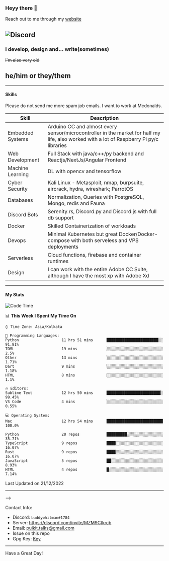 ### Heyy there 👋

Reach out to me through my [website](https://buddywhitman.vercel.app)

![Discord](https://img.shields.io/discord/491175207122370581?color=black&label=Discord&logo=discord) 
 ----

### I develop, design and... write(sometimes)

~~I'm also very old~~

## he/him or they/them

-----

#### Skills

Please do not send me more spam job emails. I want to work at Mcdonalds.

| Skill | Description |
| ----- | ----------- |
| Embedded Systems | Arduino CC and almost every sensor/microcontroller in the market for half my life, also worked with a lot of Raspberry Pi py/c libraries
| Web Development | Full Stack with java/c++/py backend and Reactjs/NextJs/Angular Frontend |
| Machine Learning | DL with opencv and tensorflow |
| Cyber Security | Kali Linux - Metasploit, nmap, burpsuite, aircrack, hydra, wireshark; ParrotOS |
| Databases | Normalization, Queries with PostgreSQL, Mongo, redis and Fauna |
| Discord Bots | Serenity.rs, Discord.py and Discord.js with full db support |
| Docker | Skilled Containerization of workloads |
| Devops | Minimal Kubernetes but great Docker/Docker-compose with both serveless and VPS deployments |
| Serverless | Cloud functions, firebase and container runtimes |
| Design | I can work with the entire Adobe CC Suite, although I have the most xp with Adobe Xd |

-----



#### My Stats

<!--START_SECTION:waka-->
![Code Time](http://img.shields.io/badge/Code%20Time-968%20hrs%2010%20mins-blue)

📊 **This Week I Spent My Time On** 

```text
⌚︎ Time Zone: Asia/Kolkata

💬 Programming Languages: 
Python                   11 hrs 51 mins      ███████████████████████░░   91.81% 
TOML                     19 mins             ░░░░░░░░░░░░░░░░░░░░░░░░░   2.5% 
Other                    13 mins             ░░░░░░░░░░░░░░░░░░░░░░░░░   1.71% 
Dart                     9 mins              ░░░░░░░░░░░░░░░░░░░░░░░░░   1.18% 
HTML                     8 mins              ░░░░░░░░░░░░░░░░░░░░░░░░░   1.1%

🔥 Editors: 
Sublime Text             12 hrs 50 mins      ████████████████████████░   99.45% 
VS Code                  4 mins              ░░░░░░░░░░░░░░░░░░░░░░░░░   0.55%

💻 Operating System: 
Mac                      12 hrs 54 mins      █████████████████████████   100.0%

```
```text
Python                   20 repos            █████████░░░░░░░░░░░░░░░░   35.71% 
TypeScript               9 repos             ████░░░░░░░░░░░░░░░░░░░░░   16.07% 
Rust                     9 repos             ████░░░░░░░░░░░░░░░░░░░░░   16.07% 
JavaScript               5 repos             ██░░░░░░░░░░░░░░░░░░░░░░░   8.93% 
HTML                     4 repos             █░░░░░░░░░░░░░░░░░░░░░░░░   7.14%

```



 Last Updated on 21/12/2022
<!--END_SECTION:waka-->

-----
-->

Contact Info:

- Discord: `buddywhitman#1784`
- Server: https://discord.com/invite/MZM9Ctkrcb
- Email: pulkit.talks@gmail.com
- Issue on this repo
- Gpg Key: [Key](https://github.com/buddywhitman.gpg)

-----
Have a Great Day!

